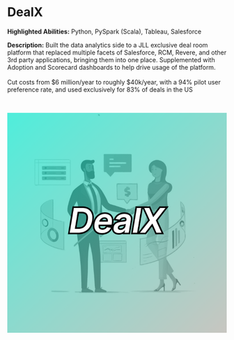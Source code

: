 # DealX

**Highlighted Abilities:** Python, PySpark (Scala), Tableau, Salesforce

**Description:** Built the data analytics side to a JLL exclusive deal room platform that replaced multiple facets of Salesforce, RCM, Revere, 
  and other 3rd party applications, bringing them into one place. Supplemented with Adoption and Scorecard dashboards to help drive
  usage of the platform.
  <br> <br>
  Cut costs from $6 million/year to roughly $40k/year, with a 94% pilot user preference rate, and used exclusively for 83% of deals in the US

  <br>

  ![DealX](https://github.com/asilich123/Resume_Projects/blob/main/DealX/Images/DealX_Card%202.png)

